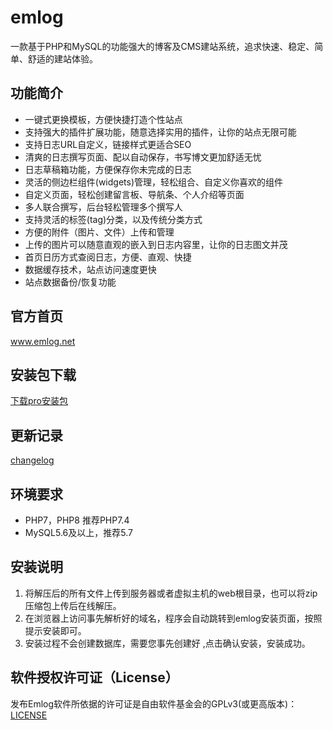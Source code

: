 # emlog

一款基于PHP和MySQL的功能强大的博客及CMS建站系统，追求快速、稳定、简单、舒适的建站体验。


## 功能简介

* 一键式更换模板，方便快捷打造个性站点
* 支持强大的插件扩展功能，随意选择实用的插件，让你的站点无限可能
* 支持日志URL自定义，链接样式更适合SEO
* 清爽的日志撰写页面、配以自动保存，书写博文更加舒适无忧
* 日志草稿箱功能，方便保存你未完成的日志
* 灵活的侧边栏组件(widgets)管理，轻松组合、自定义你喜欢的组件
* 自定义页面，轻松创建留言板、导航条、个人介绍等页面
* 多人联合撰写，后台轻松管理多个撰写人
* 支持灵活的标签(tag)分类，以及传统分类方式
* 方便的附件（图片、文件）上传和管理
* 上传的图片可以随意直观的嵌入到日志内容里，让你的日志图文并茂
* 首页日历方式查阅日志，方便、直观、快捷
* 数据缓存技术，站点访问速度更快
* 站点数据备份/恢复功能


## 官方首页

www.emlog.net

## 安装包下载

[下载pro安装包](https://www.emlog.net/download)

## 更新记录
[changelog](https://www.emlog.net/docs/#/changelog)

## 环境要求
* PHP7，PHP8 推荐PHP7.4
* MySQL5.6及以上，推荐5.7

## 安装说明
1. 将解压后的所有文件上传到服务器或者虚拟主机的web根目录，也可以将zip压缩包上传后在线解压。
2. 在浏览器上访问事先解析好的域名，程序会自动跳转到emlog安装页面，按照提示安装即可。
3. 安装过程不会创建数据库，需要您事先创建好 ,点击确认安装，安装成功。


## 软件授权许可证（License）
发布Emlog软件所依据的许可证是自由软件基金会的GPLv3(或更高版本)：[LICENSE](/license.txt)
